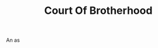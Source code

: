 ---
title: Court Of Brotherhood
letter: C
permalink: "/definitions/bld-court-of-brotherhood.html"
body: An as
published_at: '2018-07-07'
source: Black's Law Dictionary 2nd Ed (1910)
layout: post
---